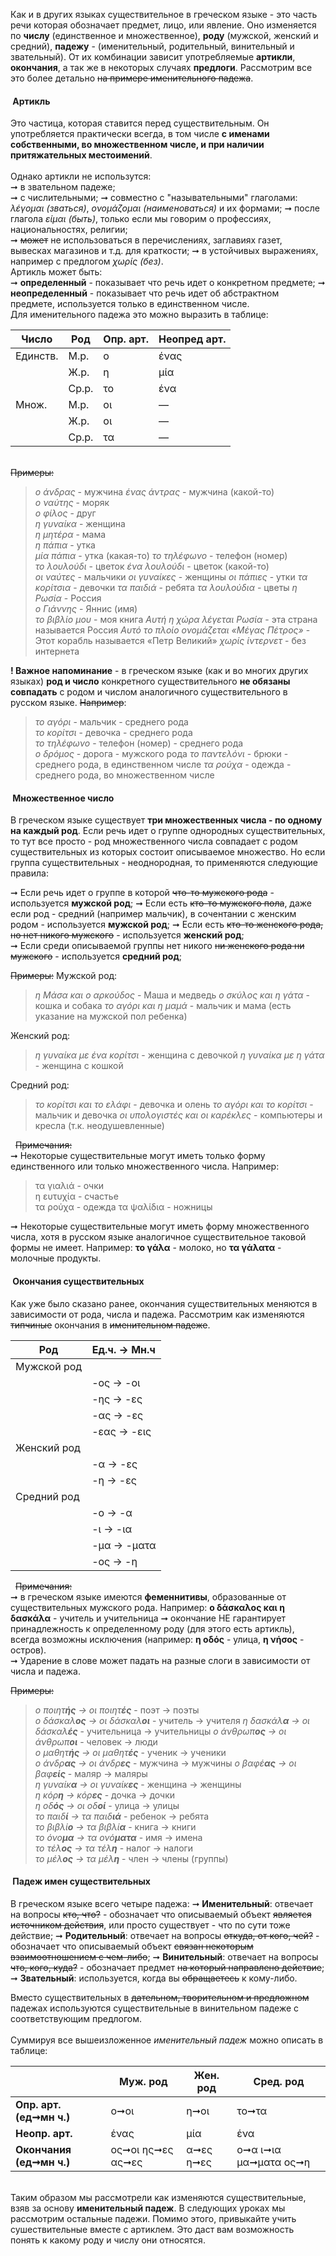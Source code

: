 Как и в других языках существительное в греческом языке - это часть речи которая обозначает предмет, лицо, или явление. Оно изменяется по **числу** (единственное и множественное), **роду** (мужской, женский и средний), **падежу** - (именительный, родительный, винительный и звательный). От их комбинации зависит употребляемые **артикли**, **окончания**, а так же в некоторых случаях **предлоги**. Рассмотрим все это более детально ~~на примере именительного падежа~~. 

#### &nbsp;Артикль
Это частица, которая ставится перед существительным. Он употребляется практически всегда, в том числе **с именами собственными, во множественном числе, и при наличии притяжательных местоимений**.  
&nbsp;  
Однако артикли не использутся:  
➞ в звательном падеже;  
➞ с числительными;
➞ совместно с "назывательными" глаголами: *λέγομαι (зваться)*, *ονομάζομαι (наименоваться)* и их формами;
➞ после глагола *είμαι (быть)*, только если мы говорим о профессиях, национальностях, религии;  
➞ ~~может~~ не использоваться в перечислениях, заглавиях газет, вывесках магазинов и т.д. для краткости;
➞ в устойчивых выражениях, например с предлогом *χωρίς (без)*.
&nbsp;  
Артикль может быть:  
➞ **определенный** - показывает что речь идет о конкретном предмете;
➞ **неопределенный** - показывает что речь идет об абстрактном предмете, используется только в единственном числе. 
&nbsp;  
Для именительного падежа это можно выразить в таблице:  

| Число  | Род   |Опр. арт. |Неопред арт.|
|--------|-------|----------|------------|
|Единств.| М.р.  | ο        | ένας       |
|        | Ж.р.  | η        | μία        |
|        | Ср.р. | το       | ένα        |
|Множ.   | М.р.  | οι       | —          |
|        | Ж.р.  | οι       | —          |
|        | Ср.р. | τα       | —          |
  
&nbsp;  
~~Примеры:~~ 
> *ο άνδρας* - мужчина
> *ένας άντρας* - мужчина (какой-то)  
> *ο ναύτης* - моряк  
> *ο φίλος* - друг  
> *η γυναίκα* - женщина  
> *η μητέρα* - мама  
> *η πάπια* - утка  
> *μία πάπια* - утка (какая-то)
> *το τηλέφωνο* - телефон (номер)  
> *το λουλούδι* - цветок
> *ένα λουλούδι* - цветок (какой-то)  
> *οι ναύτες* - мальчики
> *οι γυναίκες* - женщины
> *οι πάπιες* - утки
> *τα κορίτσια* - девочки
> *τα παιδιά* - ребята
> *τα λουλούδια* - цветы
> *η Ρωσία* - Россия  
> *ο Γιάννης* - Яннис (имя)  
> *το βιβλίο μου* - моя книга
> *Αυτή η χώρα λέγεται Ρωσία* - эта страна называется Россия
> *Αυτό το πλοίο ονομάζεται «Μέγας Πέτρος»* - Этот корабль называется «Петр Великий»
> *χωρίς ίντερνετ* - без интернета

**! Важное напоминание** - в греческом языке (как и во многих других языках) **род и число** конкретного существительного **не обязаны совпадать** с родом и числом аналогичного существительного в русском языке. ~~Например~~: 
> *το αγόρι* - мальчик - среднего рода  
> *το κορίτσι* - девочка - среднего рода  
> *το τηλέφωνο* - телефон (номер) - среднего рода  
> *ο δρόμος* - дорога - мужского рода
> *το παντελόνι* - брюки - среднего рода, в единственном числе
> *τα ρούχα* - одежда - среднего рода, во множественном числе


#### &nbsp;Множественное число 
В греческом языке существует **три множественных числа - по одному на каждый род**. Если речь идет о группе однородных существительных, то тут все просто - род множественного числа совпадает с родом существительных из которых состоит описываемое множество. Но если группа существительных - неоднородная, то применяются следующие правила:

➞ Если речь идет о группе в которой ~~что-то мужского рода~~ - используется **мужской род**;
➞ Если есть ~~кто-то мужского пола~~, даже если род - средний (например мальчик), в сочентании с женским родом - используется **мужской род**;
➞ Если есть ~~кто-то женского рода, но нет никого мужского~~ - используется **женский род**;  
➞ Если среди описываемой группы нет никого ~~ни женского рода ни мужского~~ - используется **средний род**;  

~~Примеры:~~
Мужской род:
> *η Μάσα και ο αρκούδος* - Маша и медведь 
> *ο σκύλος και η γάτα* - кошка и собака
> *το αγόρι και η μαμά* - мальчик и мама (есть указание на мужской пол ребенка)  

Женский род:  
> *η γυναίκα με ένα κορίτσι* - женщина с девочкой
> *η γυναίκα με η γάτα* - женщина с кошкой  

Средний род:
> *το κορίτσι και το ελάφι* - девочка и олень
> *το αγόρι και το κορίτσι* - мальчик и девочка
> *οι υπολογιστές και οι καρέκλες* - компьютеры и кресла (т.к. неодушевленные)


&nbsp;
~~Примечания:~~   
➞ Некоторые существительные могут иметь только форму единственного или только множественного числа. Например: 
> τα γιαλιά - очки  
> η ευτυχία - счастье  
> τα ρούχα - одежда
> τα ψαλίδια - ножницы  

➞ Некоторые существительные могут иметь форму множественного числа, хотя в русском языке аналогичное существительное таковой формы не имеет. Например: **το γάλα** - молоко, но  **τα γάλατα** - молочные продукты.



#### &nbsp;Окончания существительных
Как уже было сказано ранее, окончания существительных меняются в зависимости от рода, числа и падежа. Рассмотрим как изменяются ~~типчиные~~ окончания в ~~именительном падеже~~. 

| Род   | Ед.ч. →  Мн.ч |
|-------|----------|
| Мужской род|
||-ος → -οι|
||-ης  → -ες|
||-ας → -ες|
||-εας → -εις|  
|Женский род|
||-α → -ες |
||-η → -ες |
|Средний род|
|| -ο → -α | 
|| -ι → -ια | 
|| -μα → -ματα | 
|| -ος → -η | 

&nbsp;
~~Примечания:~~   
➞ в греческом языке имеются **феменнитивы**, образованные от существительных мужского рода. Например: **ο δάσκαλος και η δασκάλα** - учитель и учительница
➞ окончание НЕ гарантирует принадлежность к определенному роду (для этого есть артикль), всегда возможны исключения (например: **η οδός** - улица, **η νήσος** - остров).  
➞ Ударение в слове может падать на разные слоги в зависимости от числа и падежа.

~~Примеры:~~ 
> *ο ποιητ**ής** → οι ποιητ**ές*** - поэт → поэты  
> *ο δάσκαλ**ος** → οι δάσκαλ**οι*** - учитель → учителя
> *η δασκάλ**α** → οι δάσκαλ**ές*** - учительница → учительницы
> *ο άνθρωπ**ος** → οι άνθρωπ**οι*** - человек → люди   
> *ο μαθητ**ής** → οι μαθητ**ές*** - ученик → ученики  
> *ο άνδρ**ας** → οι άνδρ**ες*** -  мужчина → мужчины 
> *ο βαφέ**ας** → οι βαφ**είς*** - маляр → маляры    
> *η γυναίκ**α** → οι γυναίκ**ες*** - женщина → женщины  
> *η κόρ**η** →  κόρ**ες*** - дочка → дочки  
> *η οδ**ός** → οι οδ**οί*** - улица → улицы  
> *το παιδ**ί** → τα παιδ**ιά*** - ребенок → ребята  
> *το βιβλί**ο** → τα βιβλί**α*** - книга → книги  
> *το όνο**μα** → τα ονό**ματα*** - имя → имена  
> *το τέλ**ος** → τα τέλ**η*** - налог → налоги  
> *το μέλ**ος** → τα μέλ**η*** - член → члены (группы)  


#### &nbsp;Падеж имен существительных  
В греческом языке всего четыре падежа: 
➞ **Именительный**: отвечает на вопросы ~~кто, что?~~ - обозначает что описываемый объект ~~является источником действия~~, или просто существует - что по сути тоже действие;
➞ **Родительный**: отвечает на вопросы ~~откуда, от кого, чей?~~ - обозначает что описываемый объект ~~связан некоторым взаимоотношением с чем-либо~~;
➞ **Винительный**: отвечает на вопросы ~~что, кого, куда?~~ - обозначает предмет ~~на который направлено действие~~;
➞ **Звательный**: используется, когда вы ~~обращаетесь~~ к кому-либо.

Вместо существительных в ~~дательном, творительном и предложном~~ падежах используются существительные в винительном падеже с соответствующим предлогом.  
&nbsp;  
Суммируя все вышеизложенное *именительный падеж* можно описать в таблице:

|                            |   Муж. род     |       Жен. род            |        Сред. род                       |
|----------------------------|------------|-----------------------|------------------------------------|
|**Опр. арт. (ед➞мн ч.)**    |ο➞οι             |η➞οι                   |το➞τα                               |
|**Неопр. арт.**             |ένας             |μία                    |ένα                                 |
|**Окончания (ед➞мн ч.)**    |ος➞οι      ης➞ες      ας➞ες     |α➞ες           η➞ες       |ο➞α             ι➞ια       μα➞ματα      ος➞η|

&nbsp;  
Таким образом мы рассмотрели как изменяются существительные, взяв за основу **именительный падеж**. В следующих уроках мы рассмотрим остальные падежи. Помимо этого, привыкайте учить сушествительные вместе с артиклем. Это даст вам возможность понять к какому роду и числу они относятся.  
&nbsp;
   

